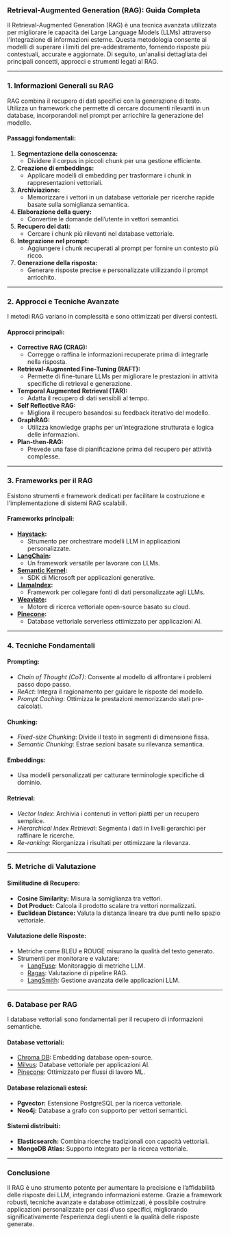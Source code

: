 ### **Retrieval-Augmented Generation (RAG): Guida Completa**

Il Retrieval-Augmented Generation (RAG) è una tecnica avanzata utilizzata per migliorare le capacità dei Large Language Models (LLMs) attraverso l'integrazione di informazioni esterne. Questa metodologia consente ai modelli di superare i limiti del pre-addestramento, fornendo risposte più contestuali, accurate e aggiornate. Di seguito, un'analisi dettagliata dei principali concetti, approcci e strumenti legati al RAG.

---

### **1. Informazioni Generali su RAG**
RAG combina il recupero di dati specifici con la generazione di testo. Utilizza un framework che permette di cercare documenti rilevanti in un database, incorporandoli nel prompt per arricchire la generazione del modello.

#### **Passaggi fondamentali:**
1. **Segmentazione della conoscenza:**
   - Dividere il corpus in piccoli chunk per una gestione efficiente.
2. **Creazione di embeddings:**
   - Applicare modelli di embedding per trasformare i chunk in rappresentazioni vettoriali.
3. **Archiviazione:**
   - Memorizzare i vettori in un database vettoriale per ricerche rapide basate sulla somiglianza semantica.
4. **Elaborazione della query:**
   - Convertire le domande dell’utente in vettori semantici.
5. **Recupero dei dati:**
   - Cercare i chunk più rilevanti nel database vettoriale.
6. **Integrazione nel prompt:**
   - Aggiungere i chunk recuperati al prompt per fornire un contesto più ricco.
7. **Generazione della risposta:**
   - Generare risposte precise e personalizzate utilizzando il prompt arricchito.

---

### **2. Approcci e Tecniche Avanzate**
I metodi RAG variano in complessità e sono ottimizzati per diversi contesti.

#### **Approcci principali:**
- **Corrective RAG (CRAG):**
  - Corregge o raffina le informazioni recuperate prima di integrarle nella risposta.
- **Retrieval-Augmented Fine-Tuning (RAFT):**
  - Permette di fine-tunare LLMs per migliorare le prestazioni in attività specifiche di retrieval e generazione.
- **Temporal Augmented Retrieval (TAR):**
  - Adatta il recupero di dati sensibili al tempo.
- **Self Reflective RAG:**
  - Migliora il recupero basandosi su feedback iterativo del modello.
- **GraphRAG:**
  - Utilizza knowledge graphs per un’integrazione strutturata e logica delle informazioni.
- **Plan-then-RAG:**
  - Prevede una fase di pianificazione prima del recupero per attività complesse.

---

### **3. Frameworks per il RAG**
Esistono strumenti e framework dedicati per facilitare la costruzione e l'implementazione di sistemi RAG scalabili.

#### **Frameworks principali:**
- **[Haystack](https://github.com/deepset-ai/haystack):**
  - Strumento per orchestrare modelli LLM in applicazioni personalizzate.
- **[LangChain](https://python.langchain.com):**
  - Un framework versatile per lavorare con LLMs.
- **[Semantic Kernel](https://github.com/microsoft/semantic-kernel):**
  - SDK di Microsoft per applicazioni generative.
- **[LlamaIndex](https://docs.llamaindex.ai):**
  - Framework per collegare fonti di dati personalizzate agli LLMs.
- **[Weaviate](https://github.com/weaviate/weaviate):**
  - Motore di ricerca vettoriale open-source basato su cloud.
- **[Pinecone](https://www.pinecone.io/):**
  - Database vettoriale serverless ottimizzato per applicazioni AI.

---

### **4. Tecniche Fondamentali**
#### **Prompting:**
- *Chain of Thought (CoT)*: Consente al modello di affrontare i problemi passo dopo passo.
- *ReAct*: Integra il ragionamento per guidare le risposte del modello.
- *Prompt Caching*: Ottimizza le prestazioni memorizzando stati pre-calcolati.

#### **Chunking:**
- *Fixed-size Chunking*: Divide il testo in segmenti di dimensione fissa.
- *Semantic Chunking*: Estrae sezioni basate su rilevanza semantica.

#### **Embeddings:**
- Usa modelli personalizzati per catturare terminologie specifiche di dominio.

#### **Retrieval:**
- *Vector Index*: Archivia i contenuti in vettori piatti per un recupero semplice.
- *Hierarchical Index Retrieval*: Segmenta i dati in livelli gerarchici per raffinare le ricerche.
- *Re-ranking*: Riorganizza i risultati per ottimizzare la rilevanza.

---

### **5. Metriche di Valutazione**
#### **Similitudine di Recupero:**
- **Cosine Similarity:** Misura la somiglianza tra vettori.
- **Dot Product:** Calcola il prodotto scalare tra vettori normalizzati.
- **Euclidean Distance:** Valuta la distanza lineare tra due punti nello spazio vettoriale.

#### **Valutazione delle Risposte:**
- Metriche come BLEU e ROUGE misurano la qualità del testo generato.
- Strumenti per monitorare e valutare:
  - [LangFuse](https://github.com/langfuse/langfuse): Monitoraggio di metriche LLM.
  - [Ragas](https://docs.ragas.io): Valutazione di pipeline RAG.
  - [LangSmith](https://docs.smith.langchain.com): Gestione avanzata delle applicazioni LLM.

---

### **6. Database per RAG**
I database vettoriali sono fondamentali per il recupero di informazioni semantiche.

#### **Database vettoriali:**
- [Chroma DB](https://github.com/chroma-core/chroma): Embedding database open-source.
- [Milvus](https://github.com/milvus-io/milvus): Database vettoriale per applicazioni AI.
- [Pinecone](https://www.pinecone.io): Ottimizzato per flussi di lavoro ML.

#### **Database relazionali estesi:**
- **Pgvector:** Estensione PostgreSQL per la ricerca vettoriale.
- **Neo4j:** Database a grafo con supporto per vettori semantici.

#### **Sistemi distribuiti:**
- **Elasticsearch:** Combina ricerche tradizionali con capacità vettoriali.
- **MongoDB Atlas:** Supporto integrato per la ricerca vettoriale.

---

### **Conclusione**
Il RAG è uno strumento potente per aumentare la precisione e l’affidabilità delle risposte dei LLM, integrando informazioni esterne. Grazie a framework robusti, tecniche avanzate e database ottimizzati, è possibile costruire applicazioni personalizzate per casi d’uso specifici, migliorando significativamente l’esperienza degli utenti e la qualità delle risposte generate.